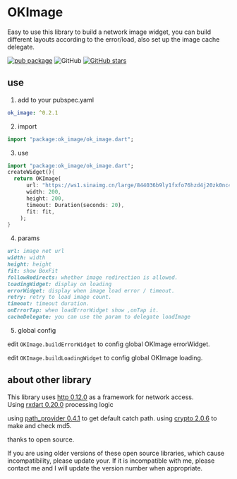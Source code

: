 # OKImage

Easy to use this library to build a network image widget, you can build different layouts according to the error/load, also set up the image cache delegate.

[![pub package](https://img.shields.io/pub/v/ok_image.svg)](https://pub.dartlang.org/packages/ok_image)
![GitHub](https://img.shields.io/github/license/OpenFlutter/flutter_ok_image.svg)
[![GitHub stars](https://img.shields.io/github/stars/OpenFlutter/flutter_ok_image.svg?style=social&label=Stars)](https://github.com/OpenFlutter/flutter_ok_image)

## use

1. add to your pubspec.yaml

```yaml
ok_image: ^0.2.1
```

2. import

```dart
import "package:ok_image/ok_image.dart";
```

3. use

```dart
import "package:ok_image/ok_image.dart";
createWidget(){
  return OKImage(
      url: "https://ws1.sinaimg.cn/large/844036b9ly1fxfo76hzd4j20zk0nc48i.jpg",
      width: 200,
      height: 200,
      timeout: Duration(seconds: 20),
      fit: fit,
    );
}
```

4. params

```markdown
url: image net url
width: width
height: height
fit: show BoxFit
followRedirects: whether image redirection is allowed.
loadingWidget: display on loading
errorWidget: display when image load error / timeout.
retry: retry to load image count.
timeout: timeout duration.
onErrorTap: when loadErrorWidget show ,onTap it.
cacheDelegate: you can use the param to delegate loadImage
```

5. global config

edit `OKImage.buildErrorWidget` to config global OKImage errorWidget.

edit `OKImage.buildLoadingWidget` to config global OKImage loading.

## about other library

This library uses [http 0.12.0](https://pub.dartlang.org/packages/http) as a framework for network access.  
Using [rxdart 0.20.0](https://pub.dartlang.org/packages/rxdart) processing logic

using [path_provider 0.4.1](https://pub.dartlang.org/packages/path_provider) to get default catch path.
using [crypto 2.0.6](https://pub.dartlang.org/packages/crypto) to make and check md5.

thanks to open source.

If you are using older versions of these open source libraries, which cause incompatibility, please update your.
If it is incompatible with me, please contact me and I will update the version number when appropriate.
